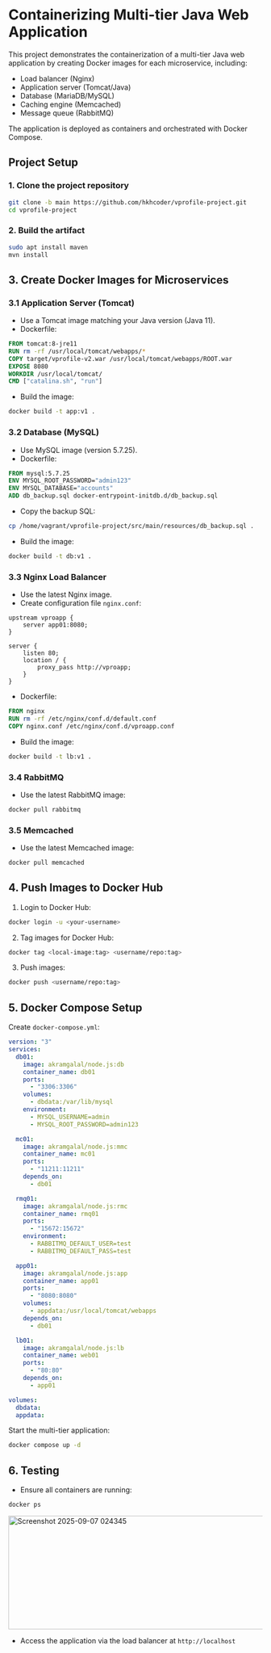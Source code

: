 # Containerizing Multi-tier Java Web Application
This project demonstrates the containerization of a multi-tier Java web application by creating Docker images for each microservice, including:
- Load balancer (Nginx)  
- Application server (Tomcat/Java)  
- Database (MariaDB/MySQL)  
- Caching engine (Memcached)  
- Message queue (RabbitMQ)  

The application is deployed as containers and orchestrated with Docker Compose.

## Project Setup
### 1. Clone the project repository
```bash
git clone -b main https://github.com/hkhcoder/vprofile-project.git
cd vprofile-project
```

### 2. Build the artifact
```bash
sudo apt install maven
mvn install
```

## 3. Create Docker Images for Microservices
### 3.1 Application Server (Tomcat)
- Use a Tomcat image matching your Java version (Java 11).  
- Dockerfile:
```dockerfile
FROM tomcat:8-jre11
RUN rm -rf /usr/local/tomcat/webapps/*
COPY target/vprofile-v2.war /usr/local/tomcat/webapps/ROOT.war
EXPOSE 8080
WORKDIR /usr/local/tomcat/
CMD ["catalina.sh", "run"]
```
- Build the image:
```bash
docker build -t app:v1 .
```

### 3.2 Database (MySQL)
- Use MySQL image (version 5.7.25).  
- Dockerfile:
```dockerfile
FROM mysql:5.7.25
ENV MYSQL_ROOT_PASSWORD="admin123"
ENV MYSQL_DATABASE="accounts"
ADD db_backup.sql docker-entrypoint-initdb.d/db_backup.sql
```
- Copy the backup SQL:
```bash
cp /home/vagrant/vprofile-project/src/main/resources/db_backup.sql .
```
- Build the image:
```bash
docker build -t db:v1 .
```

### 3.3 Nginx Load Balancer
- Use the latest Nginx image.  
- Create configuration file `nginx.conf`:
```nginx
upstream vproapp {
    server app01:8080;
}

server {
    listen 80;
    location / {
        proxy_pass http://vproapp;
    }
}
```
- Dockerfile:
```dockerfile
FROM nginx
RUN rm -rf /etc/nginx/conf.d/default.conf
COPY nginx.conf /etc/nginx/conf.d/vproapp.conf
```
- Build the image:
```bash
docker build -t lb:v1 .
```

### 3.4 RabbitMQ
- Use the latest RabbitMQ image:
```bash
docker pull rabbitmq
```

### 3.5 Memcached
- Use the latest Memcached image:
```bash
docker pull memcached
```

## 4. Push Images to Docker Hub
1. Login to Docker Hub:
```bash
docker login -u <your-username>
```
2. Tag images for Docker Hub:
```bash
docker tag <local-image:tag> <username/repo:tag>
```
3. Push images:
```bash
docker push <username/repo:tag>
```

## 5. Docker Compose Setup

Create `docker-compose.yml`:
```yaml
version: "3"
services:
  db01:
    image: akramgalal/node.js:db
    container_name: db01
    ports:
      - "3306:3306"
    volumes:
      - dbdata:/var/lib/mysql
    environment:
      - MYSQL_USERNAME=admin
      - MYSQL_ROOT_PASSWORD=admin123

  mc01:
    image: akramgalal/node.js:mmc
    container_name: mc01
    ports:
      - "11211:11211"
    depends_on:
      - db01

  rmq01:
    image: akramgalal/node.js:rmc
    container_name: rmq01
    ports:
      - "15672:15672"
    environment:
      - RABBITMQ_DEFAULT_USER=test
      - RABBITMQ_DEFAULT_PASS=test

  app01:
    image: akramgalal/node.js:app
    container_name: app01
    ports:
      - "8080:8080"
    volumes:
      - appdata:/usr/local/tomcat/webapps
    depends_on:
      - db01

  lb01:
    image: akramgalal/node.js:lb
    container_name: web01
    ports:
      - "80:80"
    depends_on:
      - app01

volumes:
  dbdata:
  appdata:
```

Start the multi-tier application:
```bash
docker compose up -d
```

## 6. Testing
- Ensure all containers are running:
```bash
docker ps
```
<img width="3359" height="225" alt="Screenshot 2025-09-07 024345" src="https://github.com/user-attachments/assets/d958e380-cb73-47f4-8ffc-b23929d53a8a" />

- Access the application via the load balancer at `http://localhost`

